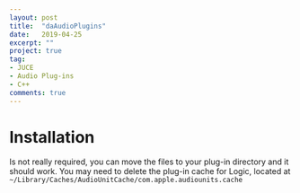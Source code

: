 ```yaml
---
layout: post
title:  "daAudioPlugins"
date:   2019-04-25
excerpt: ""
project: true
tag:
- JUCE
- Audio Plug-ins
- C++
comments: true
---
```


# Installation
Is not really required, you can move the files to your plug-in directory and it should work. You may need to delete the plug-in cache for Logic, located at `~/Library/Caches/AudioUnitCache/com.apple.audiounits.cache`
